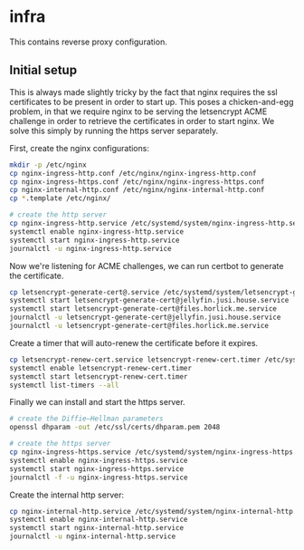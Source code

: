 # infra

This contains reverse proxy configuration.

## Initial setup

This is always made slightly tricky by the fact that nginx requires the ssl certificates to be present in order to start up. This poses a chicken-and-egg problem, in that we require nginx to be serving the letsencrypt ACME challenge in order to retrieve the certificates in order to start nginx. We solve this simply by running the https server separately.

First, create the nginx configurations:

```bash
mkdir -p /etc/nginx
cp nginx-ingress-http.conf /etc/nginx/nginx-ingress-http.conf
cp nginx-ingress-https.conf /etc/nginx/nginx-ingress-https.conf
cp nginx-internal-http.conf /etc/nginx/nginx-internal-http.conf
cp *.template /etc/nginx/
```

```bash
# create the http server
cp nginx-ingress-http.service /etc/systemd/system/nginx-ingress-http.service
systemctl enable nginx-ingress-http.service
systemctl start nginx-ingress-http.service
journalctl -u nginx-ingress-http.service
```

Now we're listening for ACME challenges, we can run certbot to generate the certificate.

```bash
cp letsencrypt-generate-cert@.service /etc/systemd/system/letsencrypt-generate-cert@.service
systemctl start letsencrypt-generate-cert@jellyfin.jusi.house.service
systemctl start letsencrypt-generate-cert@files.horlick.me.service
journalctl -u letsencrypt-generate-cert@jellyfin.jusi.house.service
journalctl -u letsencrypt-generate-cert@files.horlick.me.service
```

Create a timer that will auto-renew the certificate before it expires.

```bash
cp letsencrypt-renew-cert.service letsencrypt-renew-cert.timer /etc/systemd/system/
systemctl enable letsencrypt-renew-cert.timer
systemctl start letsencrypt-renew-cert.timer
systemctl list-timers --all
```

Finally we can install and start the https server.

```bash
# create the Diffie–Hellman parameters
openssl dhparam -out /etc/ssl/certs/dhparam.pem 2048

# create the https server
cp nginx-ingress-https.service /etc/systemd/system/nginx-ingress-https.service
systemctl enable nginx-ingress-https.service
systemctl start nginx-ingress-https.service
journalctl -f -u nginx-ingress-https.service
```

Create the internal http server:
```bash
cp nginx-internal-http.service /etc/systemd/system/nginx-internal-http.service
systemctl enable nginx-internal-http.service
systemctl start nginx-internal-http.service
journalctl -u nginx-internal-http.service
```
